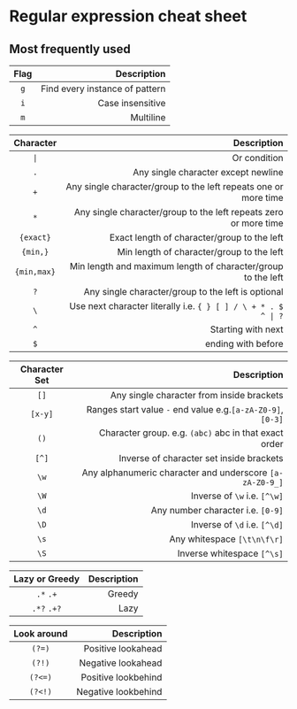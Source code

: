 # Regular expression cheat sheet

## Most frequently used

| Flag   |      Description      | 
|:----------:|-------------:|
| `g` |  Find every instance of pattern | 
| `i` |    Case insensitive   | 
| `m` |    Multiline   | 

| Character   |      Description      | 
|:----------:|-------------:|
| `\|` |    Or condition   |     
| `.` |    Any single character except newline   |     
| `+` |  Any single character/group to the left repeats one or more time | 
| `*` | Any single character/group to the left repeats zero or more time |
| `{exact}` |    Exact length of character/group to the left   |     
| `{min,}` |    Min length of character/group to the left   |     
| `{min,max}` |    Min length and maximum length of character/group to the left   |     
| `?` |    Any single character/group to the left is optional   |     
| `\` |    Use next character literally i.e. `{ } [ ] / \ + * . $ ^ \| ?`  |     
| `^` |    Starting with next   |     
| `$` |    ending with before   |     

| Character Set  |      Description      | 
|:----------:|-------------:|
| `[]` |    Any single character from inside brackets   |     
| `[x-y]` |    Ranges start value `-` end value e.g.`[a-zA-Z0-9]`, `[0-3]`    |     
| `()` |    Character group. e.g. `(abc)` abc in that exact order   |     
| `[^]` |    Inverse of character set inside brackets   |     
| `\w` |    Any alphanumeric character and underscore `[a-zA-Z0-9_]`   |     
| `\W` |    Inverse of `\w` i.e. `[^\w]`   |     
| `\d` |    Any number character i.e. `[0-9]`   |     
| `\D` |    Inverse of `\d` i.e. `[^\d]`   |     
| `\s` |    Any whitespace `[\t\n\f\r]`   |     
| `\S` |    Inverse whitespace `[^\s]`   | 

| Lazy or Greedy  |      Description      | 
|:----------:|-------------:|
| `.*` `.+` |    Greedy   |     
| `.*?` `.+?` |    Lazy   |     

| Look around  |      Description      | 
|:----------:|-------------:|
| `(?=)` |    Positive lookahead   |     
| `(?!)` |    Negative lookahead   |     
| `(?<=)` |    Positive lookbehind   |     
| `(?<!)` |    Negative lookbehind   |     